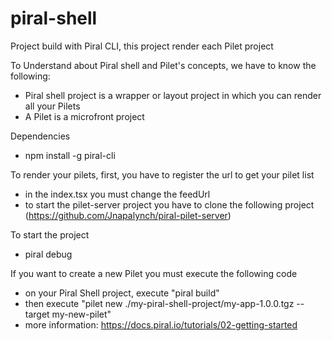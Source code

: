 # piral-shell
Project build with Piral CLI, this project render each Pilet project


To Understand about Piral shell and Pilet's concepts, we have to know the following:

- Piral shell project is a wrapper or layout project in which you can render all your Pilets
- A Pilet is a microfront project

Dependencies

- npm install -g piral-cli

To render your pilets, first, you have to register the url to get your pilet list

- in the index.tsx you must change the feedUrl
- to start the pilet-server project you have to clone the following project (https://github.com/Jnapalynch/piral-pilet-server)

To start the project

- piral debug

If you want to create a new Pilet you must execute the following code

- on your Piral Shell project, execute "piral build"
- then execute "pilet new ./my-piral-shell-project/my-app-1.0.0.tgz --target my-new-pilet"
- more information: https://docs.piral.io/tutorials/02-getting-started


